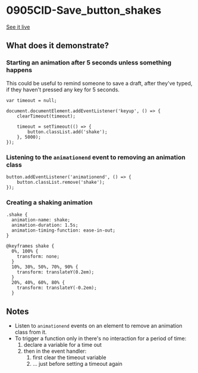 # 0905CID-Save_button_shakes

[See it live](https://jfhector.github.io/cheat-sheets/code_examples/2019Q4/0905CID-Save_button_shakes/index.html)

## What does it demonstrate?

### Starting an animation after 5 seconds unless something happens

This could be useful to remind someone to save a draft, after they've typed, if they haven't pressed any key for 5 seconds.

```
var timeout = null;

document.documentElement.addEventListener('keyup', () => {
    clearTimeout(timeout);

    timeout = setTimeout(() => {
        button.classList.add('shake');
    }, 5000);
});
```

### Listening to the `animationend` event to removing an animation class

```
button.addEventListener('animationend', () => {
    button.classList.remove('shake');
});
```

### Creating a shaking animation

```
.shake {
  animation-name: shake;
  animation-duration: 1.5s;
  animation-timing-function: ease-in-out;
}

@keyframes shake {
  0%, 100% {
    transform: none;
  }
  10%, 30%, 50%, 70%, 90% {
    transform: translateY(0.2em);
  }
  20%, 40%, 60%, 80% {
    transform: translateY(-0.2em);
  }
```

## Notes

* Listen to `animationend` events on an element to remove an animation class from it.
* To trigger a function only in there's no interaction for a period of time:
  1. declare a variable for a time out
  2. then in the event handler:
     1. first clear the timeout variable
     2. ... just before setting a timeout again
